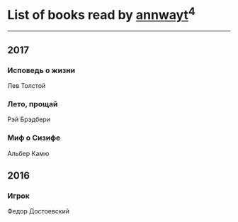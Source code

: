 # List of books read by [annwayt](http://vk.com/id31966279)<sup>4</sup>
---

## 2017

### Исповедь о жизни
Лев Толстой


### Лето, прощай
Рэй Брэдбери


### Миф о Сизифе
Альбер Камю



## 2016

### Игрок
Федор Достоевский



